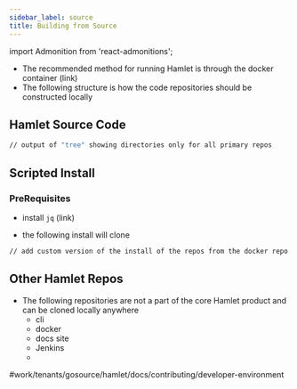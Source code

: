 ```yaml
---
sidebar_label: source
title: Building from Source
---
```

import Admonition from 'react-admonitions';

* The recommended method for running Hamlet is through the docker container (link)
* The following structure is how the code repositories should be constructed locally

## Hamlet Source Code
```bash
// output of "tree" showing directories only for all primary repos
```


## Scripted Install
### PreRequisites
* install `jq`  (link)


* the following install will clone
```sh
// add custom version of the install of the repos from the docker repo - just need to have them install to $(pwd) instead of /opt
```


## Other Hamlet Repos
* The following repositories are not a part of the core Hamlet product and can be cloned locally anywhere
	* cli
	* docker
	* docs site
	* Jenkins
	* 

#work/tenants/gosource/hamlet/docs/contributing/developer-environment